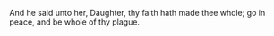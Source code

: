 And he said unto her, Daughter, thy faith hath made thee whole; go in peace, and be whole of thy plague.
